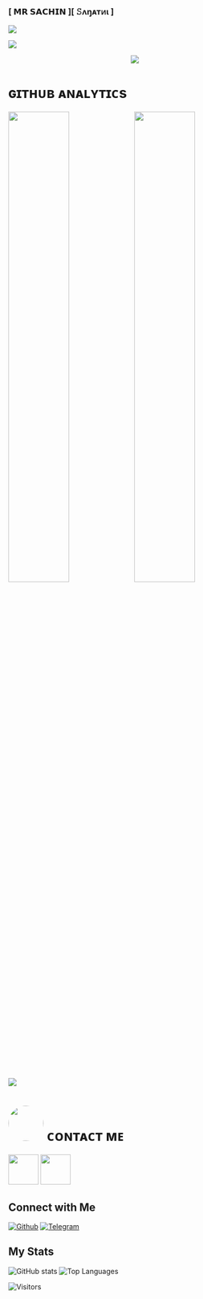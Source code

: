 ### [ 𝗠𝗥 𝗦𝗔𝗖𝗛𝗜𝗡 ][ 𝚂ʌŋᴀᴛᴎɩ ]
<img align="middle" src="https://profile-counter.glitch.me/SachinxSanatani/count.svg" />
</p>

[<img src="https://telegra.ph/file/175cbf81c97b2a9469115.jpg"/>](https://github.com/SachinxSanatani)

<div align="center">
  <img src="https://readme-typing-svg.herokuapp.com?color=DC143C&center=true&lines=──+「+ＳＡＣＨＩＮ+ＳＡＮＡＴＡＮＩ+」+──;ＪＡＩ+ＳＨＲＥＥ+ＲＡＭ.&width=600&height=180">
</div>
        
<h1> ɢɪᴛʜᴜʙ ᴀɴᴀʟʏᴛɪᴄs </h1>

[<img src="https://github-readme-stats.vercel.app/api?username=SachinxSanatani&count_private=true&show_icons=true&theme=chartreuse-dark&custom_title=What%27s+the+craic?&include_all_commits=true&hide_border=true&bg_color=000000" width="49%">](https://github.com/SachinxSanatani)  [<img src="https://github-readme-streak-stats.herokuapp.com/?user=itzshukla&theme=chartreuse-dark&hide_border=True&bg_color=000000" width="49%">](https://github.com/SachinxSanatani)

[<img src="https://github.com/SachinxSanatani/SachinxSanatani/blob/master/resources/hr.gif"/>](https://github.com/SachinxSanatani)

<h1> <img src="https://te.legra.ph/file/1f5f400d5a16ae3a89343.jpg" width="70px" style="border-radius: 50%"> ᴄᴏɴᴛᴀᴄᴛ ᴍᴇ </h1>

[<img src="https://te.legra.ph/file/3f6810f790713b26fe826.jpg" width="60px">](https://tg://openmessage?user_id=5059737154) [<img src="https://te.legra.ph/file/2a7a17fc66a8f5fe785c3.jpg" width="60px">](https://github.com/SachinxSanatani) 







## Connect with Me

[![Github](https://img.shields.io/badge/-Github-181717?style=for-the-badge&logo=Github&logoColor=white)](https://github.com/SachinxSanatani)
[![Telegram](https://img.shields.io/badge/Telegram-2CA5E0?style=for-the-badge&logo=telegram&logoColor=white)](https://telegram.me/SHREE_SANATANI)

## My Stats

![GitHub stats](https://github-readme-stats.vercel.app/api?username=SachinxSanatani&show_icons=true&theme=radical)
![Top Languages](https://github-readme-stats.vercel.app/api/top-langs/?username=SachinxSanatani&layout=compact&theme=midnight-purple&hide=Css)

![Visitors](https://visitor-badge.laobi.icu/badge?page_id=SachinxSanatani)
